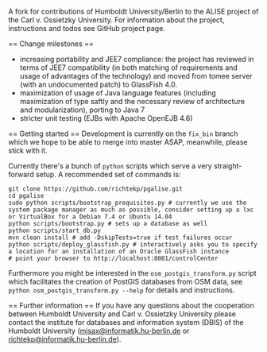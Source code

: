 A fork for contributions of Humboldt University/Berlin to the ALISE project of the Carl v. Ossietzky University. For information about the project, instructions and todos see GitHub project page.

== Change milestones ==
  * increasing portability and JEE7 compliance: the project has reviewed in terms of JEE7 compatibility (in both matching of requirements and usage of advantages of the technology) and moved from tomee server (with an undocumented patch) to GlassFish 4.0.
  * maximization of usage of Java language features (including maximization of type saftly and the necessary review of architecture and modularization), porting to Java 7
  * stricter unit testing (EJBs with Apache OpenEJB 4.6)

== Getting started ==
Development is currently on the `fix_bin` branch which we hope to be able to merge into master ASAP, meanwhile, please stick with it.

Currently there's a bunch of `python` scripts which serve a very straight-forward setup. A recommended set of commands is:

    git clone https://github.com/richtekp/pgalise.git
    cd pgalise
    sudo python scripts/bootstrap_prequisites.py # currently we use the system package manager as much as possible, consider setting up a lxc or VirtualBox for a Debian 7.4 or Ubuntu 14.04
    python scripts/bootstrap.py # sets up a database as well
    python scripts/start_db.py
    mvn clean install # add -DskipTests=true if test failures occur
    python scripts/deploy_glassfish.py # interactively asks you to specify a location for an installation of an Oracle GlassFish instance
    # point your browser to http://localhost:8081/controlCenter

Furthermore you might be interested in the `osm_postgis_transform.py` script which facilitates the creation of PostGIS databases from OSM data, see `python osm_postgis_transform.py --help` for details and instructions.

== Further information ==
If you have any questions about the cooperation between Humboldt University and Carl v. Ossietzky University please contact the institute for databases and information system (DBIS) of the Humboldt University (mjsax@informatik.hu-berlin.de or richtekp@informatik.hu-berlin.de).
